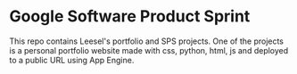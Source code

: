 # Google Software Product Sprint

This repo contains Leesel's portfolio and SPS projects. One of the projects is a personal portfolio website made with css, python, html, js and deployed to a public URL using App Engine.

